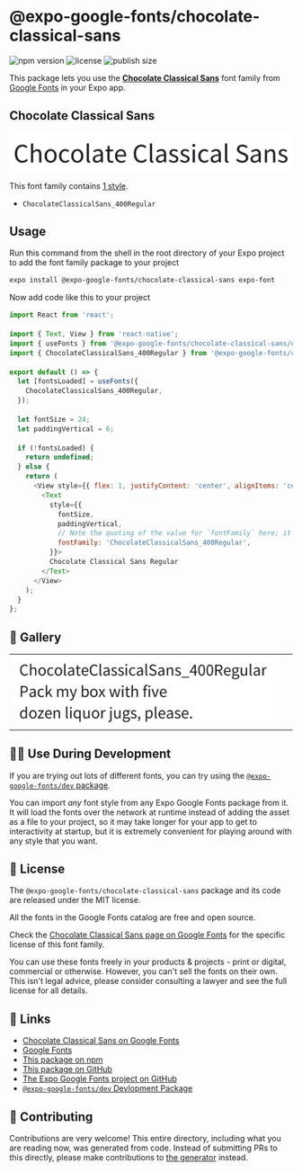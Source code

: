 # @expo-google-fonts/chocolate-classical-sans

![npm version](https://flat.badgen.net/npm/v/@expo-google-fonts/chocolate-classical-sans)
![license](https://flat.badgen.net/github/license/expo/google-fonts)
![publish size](https://flat.badgen.net/packagephobia/install/@expo-google-fonts/chocolate-classical-sans)

This package lets you use the [**Chocolate Classical Sans**](https://fonts.google.com/specimen/Chocolate+Classical+Sans) font family from [Google Fonts](https://fonts.google.com/) in your Expo app.

## Chocolate Classical Sans

![Chocolate Classical Sans](./font-family.png)

This font family contains [1 style](#-gallery).

- `ChocolateClassicalSans_400Regular`

## Usage

Run this command from the shell in the root directory of your Expo project to add the font family package to your project
```sh
expo install @expo-google-fonts/chocolate-classical-sans expo-font
```

Now add code like this to your project
```js
import React from 'react';

import { Text, View } from 'react-native';
import { useFonts } from '@expo-google-fonts/chocolate-classical-sans/useFonts';
import { ChocolateClassicalSans_400Regular } from '@expo-google-fonts/chocolate-classical-sans/400Regular';

export default () => {
  let [fontsLoaded] = useFonts({
    ChocolateClassicalSans_400Regular,
  });

  let fontSize = 24;
  let paddingVertical = 6;

  if (!fontsLoaded) {
    return undefined;
  } else {
    return (
      <View style={{ flex: 1, justifyContent: 'center', alignItems: 'center' }}>
        <Text
          style={{
            fontSize,
            paddingVertical,
            // Note the quoting of the value for `fontFamily` here; it expects a string!
            fontFamily: 'ChocolateClassicalSans_400Regular',
          }}>
          Chocolate Classical Sans Regular
        </Text>
      </View>
    );
  }
};

```

## 🔡 Gallery


||||
|-|-|-|
|![ChocolateClassicalSans_400Regular](.//400Regular/ChocolateClassicalSans_400Regular.ttf.png)||||


## 👩‍💻 Use During Development

If you are trying out lots of different fonts, you can try using the [`@expo-google-fonts/dev` package](https://github.com/freeboub/google-fonts/tree/master/font-packages/dev#readme).

You can import *any* font style from any Expo Google Fonts package from it. It will load the fonts
over the network at runtime instead of adding the asset as a file to your project, so it may take longer
for your app to get to interactivity at startup, but it is extremely convenient
for playing around with any style that you want.

## 📖 License

The `@expo-google-fonts/chocolate-classical-sans` package and its code are released under the MIT license.

All the fonts in the Google Fonts catalog are free and open source.

Check the [Chocolate Classical Sans page on Google Fonts](https://fonts.google.com/specimen/Chocolate+Classical+Sans) for the specific license of this font family.

You can use these fonts freely in your products & projects - print or digital, commercial or otherwise. However, you can't sell the fonts on their own. This isn't legal advice, please consider consulting a lawyer and see the full license for all details.

## 🔗 Links

- [Chocolate Classical Sans on Google Fonts](https://fonts.google.com/specimen/Chocolate+Classical+Sans)
- [Google Fonts](https://fonts.google.com/)
- [This package on npm](https://www.npmjs.com/package/@expo-google-fonts/chocolate-classical-sans)
- [This package on GitHub](https://github.com/freeboub/google-fonts/tree/master/font-packages/chocolate-classical-sans)
- [The Expo Google Fonts project on GitHub](https://github.com/freeboub/google-fonts)
- [`@expo-google-fonts/dev` Devlopment Package](https://github.com/freeboub/google-fonts/tree/master/font-packages/dev)

## 🤝 Contributing

Contributions are very welcome! This entire directory, including what you are reading now, was generated from code. Instead of submitting PRs to this directly, please make contributions to [the generator](https://github.com/freeboub/google-fonts/tree/master/packages/generator) instead.
